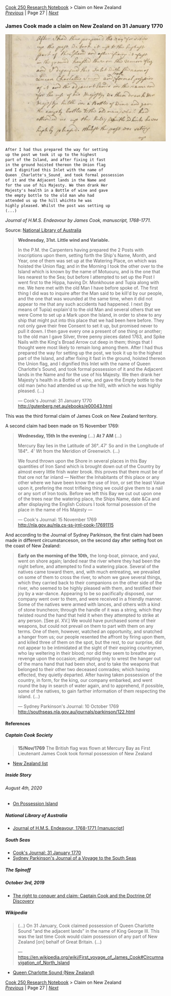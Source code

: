 [Cook 250 Research Notebook](../) > Claim on New Zealand  
*[Previous](../p26-te-rakau/)* | Page 27 | *[Next](../p28-maori-place-names/)*
### James Cook made a claim on New Zealand on 31 January 1770

![Claim on New Zealand, James Cook Journal, 31 January 1770](pictures/15x10cm-james-cook-claim-on-new-zealand.jpg)

```
After I had thus prepared the way for setting
up the post we took it up to the highest
part of the Island, and after fixing it fast
in the ground hoisted thereon the Union flag
and I dignified this Inlet with the name of
Queen _Charlotte's_Sound_ and took formal possession
of it and the Adjacent lands in the Name and
for the use of his Majesty. We then drank Her
Majesty's health in a Bottle of wine and gave
the empty bottle to the old man who had
attended us up the hill whichto he was
highly pleased. Whilst the post was setting up
(...)
```

*Journal of H.M.S. Endeavour by James Cook, manuscript, 1768-1771.*

Source: [National Library of Australia](https://nla.gov.au/nla.obj-229024441/view)


> **Wednesday, 31st. Little wind and Variable.**
>
> In the P.M. the Carpenters having prepared the 2 Posts with inscriptions
> upon them, setting forth the Ship's Name, Month, and Year, one of them
> was set up at the Watering Place, on which was hoisted the Union flag;
> and in the Morning I took the other over to the Island which is known
> by the name of Motuouru, and is the one that lies nearest to the Sea;
> but before I attempted to set up the Post I went first to the Hippa,
> having Dr. Monkhouse and Tupia along with me. We here met with the old
> Man I have before spoke of. The first thing I did was to inquire after
> the Man said to be kill'd by our people, and the one that was wounded
> at the same time, when it did not appear to me that any such accidents
> had happened. I next (by means of Tupia) explain'd to the old Man and
> several others that we were Come to set up a Mark upon the Island,
> in order to shew to any ship that might put into this place that we
> had been here before. They not only gave their free Consent to set it up,
> but promised never to pull it down. I then gave every one a present of one
> thing or another; to the old man I gave Silver, three penny pieces dated
> 1763, and Spike Nails with the King's Broad Arrow cut deep in them; things
> that I thought were most likely to remain long among them. After I had thus
> prepared the way for setting up the post, we took it up to the highest part
> of the Island, and after fixing it fast in the ground, hoisted thereon the
> Union flag, and I dignified this Inlet with the name of Queen Charlotte's
> Sound, and took formal possession of it and the Adjacent lands in the Name
> and for the use of his Majesty. We then drank her Majesty's health in a
> Bottle of wine, and gave the Empty bottle to the old man (who had attended
> us up the hill), with which he was highly pleased. (...)
>
> — Cook's Journal: 31 January 1770  
> http://gutenberg.net.au/ebooks/e00043.html

This was the third formal claim of James Cook on New Zealand territory.

A second claim had been made on 15 November 1769:

> **Wednesday, 15th In the evening** (...) **At 7 AM** (...)
> 
> Mercury Bay lies in the Latitude of 36°..47' So and in the Longitude of
> 184°.. 4' Wt from the Meridion of Greenwich. (...)
>
> We found thrown upon the Shore in several places in this Bay quantities of
> Iron Sand which is brought down out of the Country by almost every little
> frish water brook. this proves that there must be of that ore not far inland
> — Neither the Inhabitants of this place or any other where we have been know
> the use of Iron, or set the least Value upon it, prefering the most trifleing
> thing we could give them to a nail or any sort of Iron tools. Before we left
> this Bay we cut out upon one of the trees near the watering place, the Ships
> Name, date &Ca and after displaying the English Colours I took formal
> posession of the place in the name of His Majesty — 
>
> — Cook's Journal: 15 November 1769  
> http://nla.gov.au/nla.cs-ss-jrnl-cook-17691115

And according to the Journal of Sydney Parkinson, the first claim had been made
in different circumstanceson, on the second day after setting foot on the coast
of New Zealand:

> **Early on the morning of the 10th,** the long-boat, pinnace, and yaul,
> went on shore again; landed near the river where they had been the night
> before, and attempted to find a watering place. Several of the natives came
> toward them, and, with much entreating, we prevailed on some of them to
> cross the river, to whom we gave several things, which they carried back to
> their companions on the other side of the river, who seemed to be highly
> pleased with them, and testified their joy by a war-dance. Appearing to be
> so pacifically disposed, our company went over to them, and were received in
> a friendly manner. Some of the natives were armed with lances, and others
> with a kind of stone truncheon; through the handle of it was a string, which
> they twisted round the hand that held it when they attempted to strike at
> any person. [See pl. XV.] We would have purchased some of their weapons,
> but could not prevail on them to part with them on any terms. One of them,
> however, watched an opportunity, and snatched a hanger from us; our people
> resented the affront by firing upon them, and killed three of them on the
> spot, but the rest, to our surprise, did not appear to be intimidated at the
> sight of their expiring countrymen, who lay weltering in their blood; nor
> did they seem to breathe any revenge upon the occasion; attempting only to
> wrest the hanger out of the mans hand that had been shot, and to take the
> weapons that belonged to their other two deceased comrades; which having
> effected, they quietly departed. After having taken possession of the
> country, in form, for the king, our company embarked, and went round the bay
> in search of water again, and to apprehend, if possible, some of the natives,
> to gain farther information of them respecting the island. (...)
>
> — Sydney Parkinson's Journal: 10 October 1769  
> http://southseas.nla.gov.au/journals/parkinson/122.html


#### References

##### Captain Cook Society

> **15/Nov/1769**
> The British flag was flown at Mercury Bay
> as First Lieutenant James Cook took formal possession of New Zealand

* [New Zealand list](https://www.captaincooksociety.com/home/detail/new-zealand-list)

##### Inside Story

###### August 4th, 2020

* [On Possession Island](https://insidestory.org.au/on-possession-island/)

##### National Library of Australia

* [Journal of H.M.S. Endeavour, 1768-1771 [manuscript]](https://catalogue.nla.gov.au/Record/3525402)

##### South Seas

* [Cook's Journal: 31 January 1770](http://southseas.nla.gov.au/journals/cook/17700131.html)
* [Sydney Parkinson's Journal of a Voyage to the South Seas](http://southseas.nla.gov.au/journals/parkinson/122.html)

##### The Spinoff

##### October 3rd, 2019

* [The right to conquer and claim: Captain Cook and the Doctrine Of Discovery](https://thespinoff.co.nz/atea/03-10-2019/the-right-to-conquer-and-claim-captain-cook-and-the-doctrine-of-discovery/)

##### Wikipedia

> (...) On 31 January, Cook claimed possession of Queen Charlotte Sound
> “and the adjacent lands” in the name of King George III. This was the
> last time Cook would claim possession of any part of New Zealand [on]
> behalf of Great Britain. (...)
>
> — https://en.wikipedia.org/wiki/First_voyage_of_James_Cook#Circumnavigation_of_North_Island

* [Queen Charlotte Sound (New Zealand)](https://en.wikipedia.org/wiki/Queen_Charlotte_Sound_(New_Zealand))

[Cook 250 Research Notebook](../) > Claim on New Zealand  
*[Previous](../p26-te-rakau/)* | Page 27 | *[Next](../p28-maori-place-names/)*
